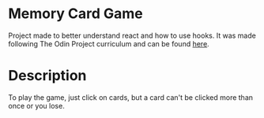 # Memory Card Game

Project made to better understand react and how to use hooks. It was made following The Odin Project curriculum and can be found [here](https://www.theodinproject.com/lessons/node-path-react-new-memory-card).

# Description

To play the game, just click on cards, but a card can't be clicked more than once or you lose.
